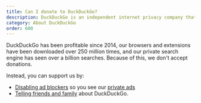 ```yaml
---
title: Can I donate to DuckDuckGo?
description: DuckDuckGo is an independent internet privacy company that offers a private alternative to Google search & Chrome in one free app.
category: About DuckDuckGo
order: 600
---
```


<p>
    DuckDuckGo has been profitable since 2014, our browsers and extensions have been downloaded over 250 million times, and our private search engine has seen over a billion searches. Because of this, we don't accept donations.
</p>

<p>
    Instead, you can support us by:
</p>

<ul>
    <li><a href="{{ site.baseurl }}/settings/adblockers/">Disabling ad blockers</a> so you see our <a href="{{ site.baseurl }}/company/how-duckduckgo-makes-money/">private ads</a></li>
    <li><a href="https://duckduckgo.com/spread">Telling friends and family</a> about DuckDuckGo.</li>
</ul>

